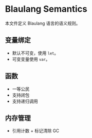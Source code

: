 # Blaulang Semantics

本文件定义 Blaulang 语言的语义规则。

## 变量绑定
- 默认不可变，使用 `let`。
- 可变变量使用 `var`。

## 函数
- 一等公民
- 支持闭包
- 支持递归调用

## 内存管理
- 引用计数 + 标记清除 GC
